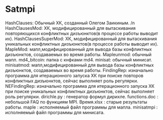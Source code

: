 # Satmpi

HashClauses: Обычный ХК, созданный Олегом Заикиным. /n
HashСlausesMod: ХК, модифицированный для вытаскивания повторяющихся конфликтных дизъюнктов(в процессе работы выводит их).
HashСlausesSuperMod: ХК, модифицированный для вытаскивания уникальных конфликтных дизъюнктов(в процессе работы выводит их).
MapleMod: мапл,модифицированный для вывода базы конфликтных дизъюнктов, создаваемых во время работы.
Mapleunmod: обычный мапл.
md4_bitcoin: папка с кнфками md4.
minisat: обычный минисат.
minisatmod: мапл,модифицированный для вывода базы конфликтных дизъюнктов, создаваемых во время работы.
FindingRep: изначально программа для итерационного запуска ХК при поиске повторов конфликтных дизъюнктов, сейчас выполняет роль регулярки.
NEFindingRep: изначально программа для итерационного запуска ХК при поиске уникальных конфликтных дизъюнктов, сейчас выполняет роль регулярки.
dirichle.py : генератор формул дирихле.
functions.doc : небольшой FAQ по функциям MPI.
Время.xlsx : старые результаты работы.
maple : исполняемый файл программы для мапла.
minisatmpi : исполняемый файл программы для минисата.
